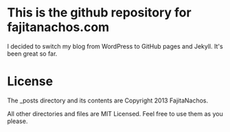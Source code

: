 This is the github repository for fajitanachos.com
==================================================

I decided to switch my blog from WordPress to GitHub pages and Jekyll. It's been great so far. 

License
========

The _posts directory and its contents are Copyright 2013 FajitaNachos.

All other directories and files are MIT Licensed. Feel free to use them as you please.